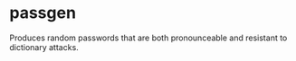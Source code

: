 passgen
=======

Produces random passwords that are both pronounceable and resistant to dictionary attacks.

